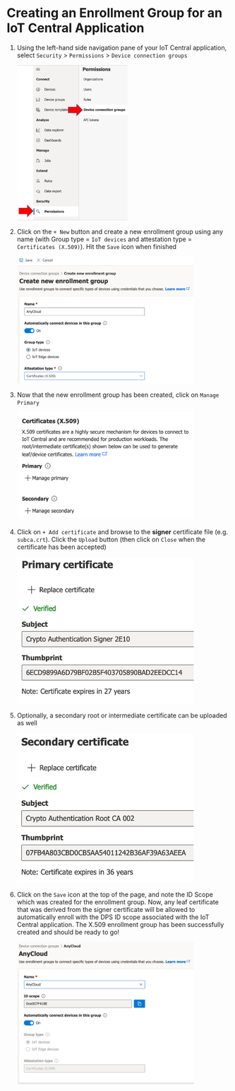 # Creating an Enrollment Group for an IoT Central Application

1. Using the left-hand side navigation pane of your IoT Central application, select `Security` &gt; `Permissions` &gt; `Device connection groups`

   <img src=".//media/image81a.png" width = 250 />

2. Click on the `+ New` button and create a new enrollment group using any name (with Group type = `IoT devices` and attestation type = `Certificates (X.509)`).  Hit the `Save` icon when finished

   <img src=".//media/image81b.png" width = 400 />

3. Now that the new enrollment group has been created, click on `Manage Primary`

   <img src=".//media/image82.png" width = 400 />

4. Click on `+ Add certificate` and browse to the **signer** certificate file (e.g. `subca.crt`). Click the `Upload` button (then click on `Close` when the certificate has been accepted)

   <img src=".//media/image76.png" width = 400 />

5. Optionally, a secondary root or intermediate certificate can be uploaded as well

   <img src=".//media/image77.png" width = 400 />

6. Click on the `Save` icon at the top of the page, and note the ID Scope which was created for the enrollment group. Now, any leaf certificate that was derived from the signer certificate will be allowed to automatically enroll with the DPS ID scope associated with the IoT Central application. The X.509 enrollment group has been successfully created and should be ready to go!

    <img src=".//media/image78.png" width = 400 />
